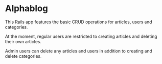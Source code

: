 # Alphablog

This Rails app features the basic CRUD operations for articles, users and categories. 

At the moment, regular users are restricted to creating articles and deleting their own articles.

Admin users can delete any articles and users in addition to creating and delete categories.
